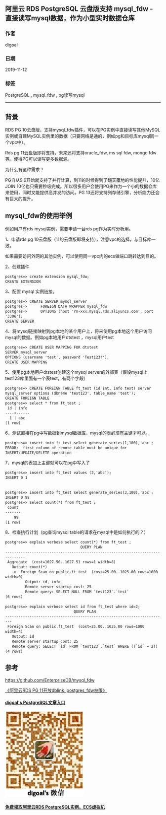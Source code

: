 ## 阿里云 RDS PostgreSQL 云盘版支持 mysql_fdw - 直接读写mysql数据，作为小型实时数据仓库  
                                                                                               
### 作者                                                      
digoal                                                                                               
                                                                                               
### 日期                                                                                               
2019-11-12                                                                                            
                                                                                               
### 标签                                                                                               
PostgreSQL , mysql_fdw , pg读写mysql  
                                                                                               
----                                                                                               
                                                                                               
## 背景          
RDS PG 10云盘版，支持mysql_fdw插件，可以在PG实例中直接读写其他MySQL实例或自建MySQL实例里的数据（只要网络是通的，例如pg和目标库mysql同一个vpc中）。  
  
Rds pg 11云盘版即将支持，未来还将支持oracle_fdw, ms sql fdw, mongo fdw等。使得PG可以读写更多数据源。  
  
为什么有这种需求？  
  
PG自从9.6开始就支持了并行计算，到11的时候得到了翻天覆地的性能提升，10亿JOIN 10亿也只需要秒级完成。所以很多用户会使用PG来作为一个小的数据仓库来使用，同时又能提供高并发的访问。PG 13还将支持列存储引擎，分析能力还会有巨大的提升。  
  
## mysql_fdw的使用举例  
例如用户有rds mysql实例，需要申请一台rds pg作为实时分析用。  
  
1、申请rds pg 10云盘版（11的云盘版即将支持），注意vpc的选择，与目标库一致。  
  
如果需要访问外网的其他实例，可以使用同一vpc内的ecs做端口跳转达到目的。  
  
2、创建插件  
  
```  
postgres=> create extension mysql_fdw;  
CREATE EXTENSION  
```  
  
3、配置 mysql 实例链接。  
  
```  
postgres=> CREATE SERVER mysql_server  
postgres->      FOREIGN DATA WRAPPER mysql_fdw  
postgres->      OPTIONS (host 'rm-xxx.mysql.rds.aliyuncs.com', port '3306');  
CREATE SERVER  
```  
  
4、将mysql链接映射到pg本地的某个用户上，将来使用pg本地这个用户访问mysql的数据。例如pg本地用户dtstest ，mysql用户test   
  
```  
postgres=> CREATE USER MAPPING FOR dtstest   
SERVER mysql_server  
OPTIONS (username 'test', password 'Test123!');  
CREATE USER MAPPING  
```  
  
5、使用pg本地用户dtstest创建这个mysql server的外部表（假设mysql上test123库里面有一个表test，有两个字段）  
  
```  
postgres=> CREATE FOREIGN TABLE ft_test (id int, info text) server mysql_server options (dbname 'test123', table_name 'test');  
CREATE FOREIGN TABLE  
postgres=> select * from ft_test ;  
 id | info   
----+------  
  1 | abc  
(1 row)  
```  
  
6、测试直接在pg中写数据到mysql数据库，mysql的表必须有主键才可以。  
  
```  
postgres=> insert into ft_test select generate_series(1,100),'abc';  
ERROR:  first column of remote table must be unique for INSERT/UPDATE/DELETE operation  
```  
  
7、mysql的表加上主键就可以在pg中写入了  
  
```  
postgres=> insert into ft_test values (2,'abc');  
INSERT 0 1  
  
  
postgres=> insert into ft_test select generate_series(3,100),'abc';  
INSERT 0 98  
postgres=> select count(*) from ft_test ;  
 count   
-------  
    99  
(1 row)  
```  
  
8、检查执行计划（pg查询mysql table的请求在mysql中是如何执行的？）  
  
```  
postgres=> explain verbose select count(*) from ft_test ;  
                                  QUERY PLAN                                     
-------------------------------------------------------------------------------  
 Aggregate  (cost=1027.50..1027.51 rows=1 width=8)  
   Output: count(*)  
   ->  Foreign Scan on public.ft_test  (cost=25.00..1025.00 rows=1000 width=0)  
         Output: id, info  
         Remote server startup cost: 25  
         Remote query: SELECT NULL FROM `test123`.`test`  
(6 rows)  
  
postgres=> explain verbose select id from ft_test where id=2;  
                               QUERY PLAN                                  
-------------------------------------------------------------------------  
 Foreign Scan on public.ft_test  (cost=25.00..1025.00 rows=1000 width=4)  
   Output: id  
   Remote server startup cost: 25  
   Remote query: SELECT `id` FROM `test123`.`test` WHERE ((`id` = 2))  
(4 rows)  
```  
  
## 参考  
https://github.com/EnterpriseDB/mysql_fdw  
    
[《阿里云RDS PG 11开放dblink, postgres_fdw权限》](../201910/20191023_01.md)  
  
  
  
  
#### [digoal's PostgreSQL文章入口](https://github.com/digoal/blog/blob/master/README.md "22709685feb7cab07d30f30387f0a9ae")
  
  
![digoal's weixin](../pic/digoal_weixin.jpg "f7ad92eeba24523fd47a6e1a0e691b59")
  
  
#### [免费领取阿里云RDS PostgreSQL实例、ECS虚拟机](https://www.aliyun.com/database/postgresqlactivity "57258f76c37864c6e6d23383d05714ea")
  
